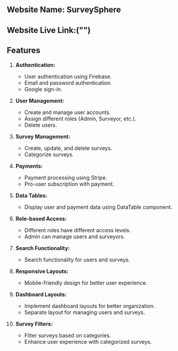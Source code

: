 ## Website Name: SurveySphere

## Website Live Link:("")

## Features

1. **Authentication:**
   - User authentication using Firebase.
   - Email and password authentication.
   - Google sign-in.

2. **User Management:**
   - Create and manage user accounts.
   - Assign different roles (Admin, Surveyor, etc.).
   - Delete users.

3. **Survey Management:**
   - Create, update, and delete surveys.
   - Categorize surveys.

4. **Payments:**
   - Payment processing using Stripe.
   - Pro-user subscription with payment.

5. **Data Tables:**
   - Display user and payment data using DataTable component.

6. **Role-based Access:**
   - Different roles have different access levels.
   - Admin can manage users and surveyors.

7. **Search Functionality:**
   - Search functionality for users and surveys.

8. **Responsive Layouts:**
   - Mobile-friendly design for better user experience.

9. **Dashboard Layouts:**
   - Implement dashboard layouts for better organization.
   - Separate layout for managing users and surveys.

10. **Survey Filters:**
    - Filter surveys based on categories.
    - Enhance user experience with categorized surveys.